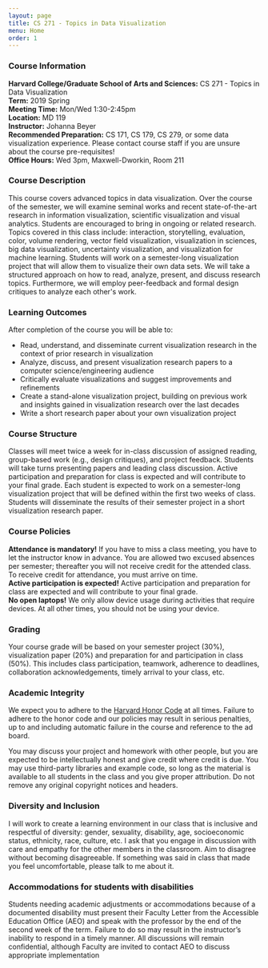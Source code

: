 ```yaml
---
layout: page
title: CS 271 - Topics in Data Visualization
menu: Home
order: 1
---
```



### Course Information
**Harvard College/Graduate School of Arts and Sciences:** CS 271 - Topics in Data Visualization  
**Term:** 2019 Spring  
**Meeting Time:** Mon/Wed 1:30-2:45pm  
**Location:** MD 119  
**Instructor:** Johanna Beyer  
**Recommended Preparation:** CS 171, CS 179, CS 279, or some data visualization experience. Please contact course staff if you are unsure about the course pre-requisites!  
**Office Hours:** Wed 3pm, Maxwell-Dworkin, Room 211

### Course Description
This course covers advanced topics in data visualization. Over the course of the semester, we will examine seminal works and recent state-of-the-art research in information visualization, scientific visualization and visual analytics. Students are encouraged to bring in ongoing or related research. Topics covered in this class include: interaction, storytelling, evaluation, color, volume rendering, vector field visualization, visualization in sciences, big data visualization, uncertainty visualization, and visualization for machine learning.
Students will work on a semester-long visualization project that will allow them to visualize their own data sets. We will take a structured approach on how to read, analyze, present, and discuss research topics. Furthermore, we will employ peer-feedback and formal design critiques to analyze each other's work.


### Learning Outcomes

After completion of the course you will be able to:

- Read, understand, and disseminate current visualization research in the context of prior research in visualization
- Analyze, discuss, and present visualization research papers to a computer science/engineering audience
- Critically evaluate visualizations and suggest improvements and refinements
- Create a stand-alone visualization project, building on previous work and insights gained in visualization research over the last decades
- Write a short research paper about your own visualization project

### Course Structure
Classes will meet twice a week for in-class discussion of assigned reading, group-based work (e.g., design critiques), and project feedback. Students will take turns presenting papers and leading class discussion. 
Active participation and preparation for class is expected and will contribute to your final grade.
Each student is expected to work on a semester-long visualization project that will be defined within the first two weeks of class. Students will disseminate the results of their semester project in a short visualization research paper.

### Course Policies
**Attendance is mandatory!** If you have to miss a class meeting, you have to let the instructor know in advance. You are allowed two excused absences per semester; thereafter you will not receive credit for the attended class. To receive credit for attendance, you must arrive on time.  
**Active participation is expected!** Active participation and preparation for class are expected and will contribute to your final grade.  
**No open laptops!** We only allow device usage during activities that require devices. At all other times, you should not be using your device.

### Grading
Your course grade will be based on your semester project (30%), visualization paper (20%) and preparation for and participation in class (50%). This includes class participation, teamwork, adherence to deadlines, collaboration acknowledgements, timely arrival to your class, etc.

### Academic Integrity
We expect you to adhere to the [Harvard Honor Code](http://honor.fas.harvard.edu/honor-code) at all times. Failure to adhere to the honor code and our policies may result in serious penalties, up to and including automatic failure in the course and reference to the ad board.

You may discuss your project and homework with other people, but you are expected to be intellectually honest and give credit where credit is due. 
You may use third-party libraries and example code, so long as the material is available to all students in the class and you give proper attribution. Do not remove any original copyright notices and headers. 


### Diversity and Inclusion
I will work to create a learning environment in our class that is inclusive and respectful of diversity: gender, sexuality, disability, age, socioeconomic status, ethnicity, race, culture, etc. 
I ask that you engage in discussion with care and empathy for the other members in the classroom. Aim to disagree without becoming disagreeable. If something was said in class that made you feel uncomfortable, please talk to me about it. 


### Accommodations for students with disabilities
Students needing academic adjustments or accommodations because of a documented disability must present their Faculty Letter from the Accessible Education Office (AEO) and speak with the professor by the end of the second week of the term. Failure to do so may result in the instructor’s inability to respond in a timely manner. All discussions will remain confidential, although Faculty are invited to contact AEO to discuss appropriate implementation


<!--

-->